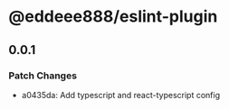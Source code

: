 # @eddeee888/eslint-plugin

## 0.0.1

### Patch Changes

- a0435da: Add typescript and react-typescript config
